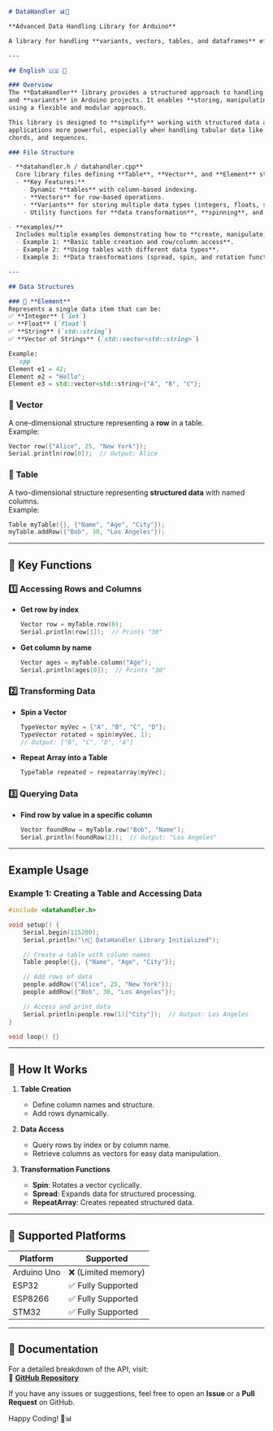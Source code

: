```markdown
# DataHandler 📊📂  

**Advanced Data Handling Library for Arduino**  

A library for handling **variants, vectors, tables, and dataframes** efficiently in Arduino projects. Enables structured data processing, transformation, and management.  

---

## English 🇺🇸 🏈  

### Overview  
The **DataHandler** library provides a structured approach to handling **tables**, **vectors**,
and **variants** in Arduino projects. It enables **storing, manipulating, and querying** data
using a flexible and modular approach.  

This library is designed to **simplify** working with structured data and make Arduino-based
applications more powerful, especially when handling tabular data like notes, scales,
chords, and sequences.  

### File Structure  

- **datahandler.h / datahandler.cpp**  
  Core library files defining **Table**, **Vector**, and **Element** structures.  
  - **Key Features:**  
    - Dynamic **tables** with column-based indexing.  
    - **Vectors** for row-based operations.  
    - **Variants** for storing multiple data types (integers, floats, strings, vectors).  
    - Utility functions for **data transformation**, **spinning**, and **row/column manipulation**.  

- **examples/**  
  Includes multiple examples demonstrating how to **create, manipulate, and query** structured data.  
  - Example 1: **Basic table creation and row/column access**.  
  - Example 2: **Using tables with different data types**.  
  - Example 3: **Data transformations (spread, spin, and rotation functions)**.  

---

## Data Structures  

### 🔹 **Element**  
Represents a single data item that can be:  
✅ **Integer** (`int`)  
✅ **Float** (`float`)  
✅ **String** (`std::string`)  
✅ **Vector of Strings** (`std::vector<std::string>`)  

Example:  
```cpp
Element e1 = 42;  
Element e2 = "Hello";  
Element e3 = std::vector<std::string>{"A", "B", "C"};  
```

### 🔹 **Vector**  
A one-dimensional structure representing a **row** in a table.  
Example:  
```cpp
Vector row({"Alice", 25, "New York"});  
Serial.println(row[0]);  // Output: Alice  
```

### 🔹 **Table**  
A two-dimensional structure representing **structured data** with named columns.  
Example:  
```cpp
Table myTable({}, {"Name", "Age", "City"});  
myTable.addRow({"Bob", 30, "Los Angeles"});  
```

---

## 📌 Key Functions  

### **1️⃣ Accessing Rows and Columns**  

- **Get row by index**  
  ```cpp
  Vector row = myTable.row(0);  
  Serial.println(row[1]);  // Prints "30"
  ```
  
- **Get column by name**  
  ```cpp
  Vector ages = myTable.column("Age");  
  Serial.println(ages[0]);  // Prints "30"
  ```

### **2️⃣ Transforming Data**  

- **Spin a Vector**  
  ```cpp
  TypeVector myVec = {"A", "B", "C", "D"};  
  TypeVector rotated = spin(myVec, 1);  
  // Output: ["B", "C", "D", "A"]
  ```

- **Repeat Array into a Table**  
  ```cpp
  TypeTable repeated = repeatarray(myVec);  
  ```

### **3️⃣ Querying Data**  

- **Find row by value in a specific column**  
  ```cpp
  Vector foundRow = myTable.row("Bob", "Name");  
  Serial.println(foundRow[2]);  // Output: "Los Angeles"
  ```

---

## Example Usage  

### **Example 1: Creating a Table and Accessing Data**  

```cpp
#include <datahandler.h>

void setup() {
    Serial.begin(115200);
    Serial.println("\n🔹 DataHandler Library Initialized");

    // Create a table with column names
    Table people({}, {"Name", "Age", "City"});

    // Add rows of data
    people.addRow({"Alice", 25, "New York"});
    people.addRow({"Bob", 30, "Los Angeles"});

    // Access and print data
    Serial.println(people.row(1)["City"]);  // Output: Los Angeles
}

void loop() {}
```

---

## 🔄 How It Works  

1. **Table Creation**  
   - Define column names and structure.  
   - Add rows dynamically.  

2. **Data Access**  
   - Query rows by index or by column name.  
   - Retrieve columns as vectors for easy data manipulation.  

3. **Transformation Functions**  
   - **Spin**: Rotates a vector cyclically.  
   - **Spread**: Expands data for structured processing.  
   - **RepeatArray**: Creates repeated structured data.  

---

## 📖 Supported Platforms  

| Platform | Supported |
|----------|-----------|
| Arduino Uno | ❌ (Limited memory) |
| ESP32 | ✅ Fully Supported |
| ESP8266 | ✅ Fully Supported |
| STM32 | ✅ Fully Supported |

---

## 📖 Documentation  

For a detailed breakdown of the API, visit:  
📌 **[GitHub Repository](https://github.com/meuusuario/datahandler)**  

If you have any issues or suggestions, feel free to open an **Issue** or a **Pull Request** on GitHub.  

Happy Coding! 🚀📊
```

